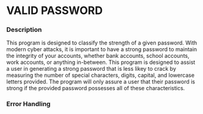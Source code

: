 # VALID PASSWORD

### Description
This program is designed to classify the strength of a given password. With modern cyber attacks, it is important to have a strong password to maintain the integrity of your accounts, whether bank accounts, school accounts, work accounts, or anything in-between. This program is designed to assist a user in generating a strong password that is less likey to crack by measuring the number of special characters, digits, capital, and lowercase letters provided. The program will only assure a user that their password is strong if the provided password possesses all of these characteristics.

### Error Handling
